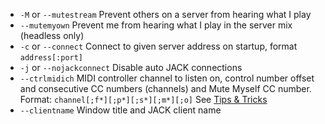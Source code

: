 - `-M` or `--mutestream`  Prevent others on a server from hearing what I play                                                      
- `--mutemyown` Prevent me from hearing what I play in the server mix (headless only)                                                      
-  `-c` or `--connect`  Connect to given server address on startup, format `address[:port]`  
-  `-j` or `--nojackconnect`  Disable auto JACK connections  
-  `--ctrlmidich`  MIDI controller channel to listen on, control number offset and consecutive CC numbers (channels) and Mute Myself CC number. Format: `channel[;f*][;p*][;s*][;m*][;o]` See [Tips & Tricks](Tips-Tricks-More#using-ctrlmidich-for-midi-controllers)
- `--clientname`  Window title and JACK client name
